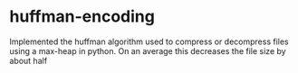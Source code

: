 # huffman-encoding

Implemented the huffman algorithm used to compress or decompress files using a max-heap in python. On an average this decreases the file size by about half

